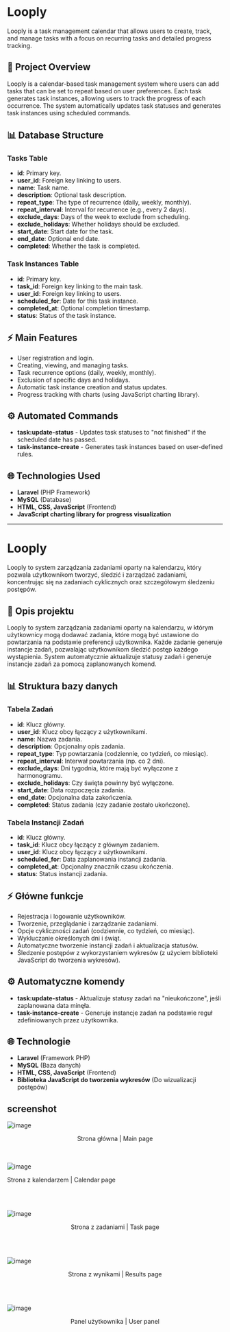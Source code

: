 # Looply

Looply is a task management calendar that allows users to create, track, and manage tasks with a focus on recurring tasks and detailed progress tracking.

## 🚀 Project Overview

Looply is a calendar-based task management system where users can add tasks that can be set to repeat based on user preferences. Each task generates task instances, allowing users to track the progress of each occurrence. The system automatically updates task statuses and generates task instances using scheduled commands.

## 📊 Database Structure

### Tasks Table

- **id**: Primary key.
- **user_id**: Foreign key linking to users.
- **name**: Task name.
- **description**: Optional task description.
- **repeat_type**: The type of recurrence (daily, weekly, monthly).
- **repeat_interval**: Interval for recurrence (e.g., every 2 days).
- **exclude_days**: Days of the week to exclude from scheduling.
- **exclude_holidays**: Whether holidays should be excluded.
- **start_date**: Start date for the task.
- **end_date**: Optional end date.
- **completed**: Whether the task is completed.

### Task Instances Table

- **id**: Primary key.
- **task_id**: Foreign key linking to the main task.
- **user_id**: Foreign key linking to users.
- **scheduled_for**: Date for this task instance.
- **completed_at**: Optional completion timestamp.
- **status**: Status of the task instance.

## ⚡ Main Features

- User registration and login.
- Creating, viewing, and managing tasks.
- Task recurrence options (daily, weekly, monthly).
- Exclusion of specific days and holidays.
- Automatic task instance creation and status updates.
- Progress tracking with charts (using JavaScript charting library).

## ⚙️ Automated Commands

- **task:update-status** - Updates task statuses to "not finished" if the scheduled date has passed.
- **task-instance-create** - Generates task instances based on user-defined rules.

## 🌐 Technologies Used

- **Laravel** (PHP Framework)
- **MySQL** (Database)
- **HTML, CSS, JavaScript** (Frontend)
- **JavaScript charting library for progress visualization**

---

# Looply

Looply to system zarządzania zadaniami oparty na kalendarzu, który pozwala użytkownikom tworzyć, śledzić i zarządzać zadaniami, koncentrując się na zadaniach cyklicznych oraz szczegółowym śledzeniu postępów.

## 🚀 Opis projektu

Looply to system zarządzania zadaniami oparty na kalendarzu, w którym użytkownicy mogą dodawać zadania, które mogą być ustawione do powtarzania na podstawie preferencji użytkownika. Każde zadanie generuje instancje zadań, pozwalając użytkownikom śledzić postęp każdego wystąpienia. System automatycznie aktualizuje statusy zadań i generuje instancje zadań za pomocą zaplanowanych komend.

## 📊 Struktura bazy danych

### Tabela Zadań

- **id**: Klucz główny.
- **user_id**: Klucz obcy łączący z użytkownikami.
- **name**: Nazwa zadania.
- **description**: Opcjonalny opis zadania.
- **repeat_type**: Typ powtarzania (codziennie, co tydzień, co miesiąc).
- **repeat_interval**: Interwał powtarzania (np. co 2 dni).
- **exclude_days**: Dni tygodnia, które mają być wyłączone z harmonogramu.
- **exclude_holidays**: Czy święta powinny być wyłączone.
- **start_date**: Data rozpoczęcia zadania.
- **end_date**: Opcjonalna data zakończenia.
- **completed**: Status zadania (czy zadanie zostało ukończone).

### Tabela Instancji Zadań

- **id**: Klucz główny.
- **task_id**: Klucz obcy łączący z głównym zadaniem.
- **user_id**: Klucz obcy łączący z użytkownikami.
- **scheduled_for**: Data zaplanowania instancji zadania.
- **completed_at**: Opcjonalny znacznik czasu ukończenia.
- **status**: Status instancji zadania.

## ⚡ Główne funkcje

- Rejestracja i logowanie użytkowników.
- Tworzenie, przeglądanie i zarządzanie zadaniami.
- Opcje cykliczności zadań (codziennie, co tydzień, co miesiąc).
- Wykluczanie określonych dni i świąt.
- Automatyczne tworzenie instancji zadań i aktualizacja statusów.
- Śledzenie postępów z wykorzystaniem wykresów (z użyciem biblioteki JavaScript do tworzenia wykresów).

## ⚙️ Automatyczne komendy

- **task:update-status** - Aktualizuje statusy zadań na "nieukończone", jeśli zaplanowana data minęła.
- **task-instance-create** - Generuje instancje zadań na podstawie reguł zdefiniowanych przez użytkownika.

## 🌐 Technologie

- **Laravel** (Framework PHP)
- **MySQL** (Baza danych)
- **HTML, CSS, JavaScript** (Frontend)
- **Biblioteka JavaScript do tworzenia wykresów** (Do wizualizacji postępów)


## screenshot

![image](https://github.com/user-attachments/assets/11c82a0f-4d19-470f-adaf-62777780b87e)
<center>Strona główna | Main page</center>
<br><br>

![image](https://github.com/user-attachments/assets/48bc3bb1-ae03-44a1-8706-5f10217c05db)
<p align="justify">Strona z kalendarzem | Calendar page</p>
<br><br>

![image](https://github.com/user-attachments/assets/9ce44daf-a6d2-4521-abc8-9fc78a3de733)
<p style="text-align: center;">Strona z zadaniami | Task page</p>
<br><br>

![image](https://github.com/user-attachments/assets/03312bb0-6649-4e50-a3d3-b4e1cf421ecc)
<p style="text-align: center;">Strona z wynikami | Results page</p>
<br><br>

![image](https://github.com/user-attachments/assets/bc93731e-44dc-48b3-86f7-6f320f7ce330)
<p style="text-align: center;">Panel użytkownika | User panel</p>



